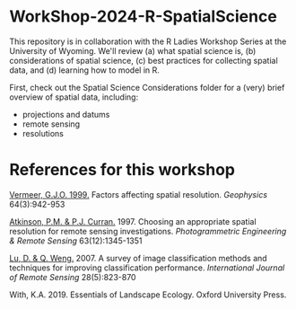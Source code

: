 # WorkShop-2024-R-SpatialScience
This repository is in collaboration with the R Ladies Workshop Series at the University of Wyoming. We'll review (a) what spatial science is, (b) considerations of spatial science, (c) best practices for collecting spatial data, and (d) learning how to model in R.

First, check out the Spatial Science Considerations folder for a (very) brief overview of spatial data, including:
* projections and datums
* remote sensing
* resolutions

# References for this workshop
[Vermeer, G.J.O. 1999.](https://library.seg.org/doi/abs/10.1190/1.1444602) Factors affecting spatial resolution. *Geophysics* 64(3):942-953

[Atkinson, P.M. & P.J. Curran.](https://openurl-ebsco-com.libproxy.uwyo.edu/EPDB%3Agcd%3A1%3A692449/detailv2?sid=ebsco%3Aplink%3Ascholar&id=ebsco%3Agcd%3A167357581&crl=c) 1997. Choosing an appropriate spatial resolution for remote sensing investigations. *Photogrammetric Engineering & Remote Sensing* 63(12):1345-1351

[Lu, D. & Q. Weng.](https://www.tandfonline.com/doi/full/10.1080/01431160600746456) 2007. A survey of image classification methods and techniques for improving classification performance. *International Journal of Remote Sensing* 28(5):823-870

With, K.A. 2019. Essentials of Landscape Ecology. Oxford University Press.









